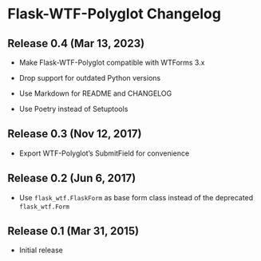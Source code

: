 Flask-WTF-Polyglot Changelog
============================

Release 0.4 (Mar 13, 2023)
--------------------------

  * Make Flask-WTF-Polyglot compatible with WTForms 3.x

  * Drop support for outdated Python versions

  * Use Markdown for README and CHANGELOG

  * Use Poetry instead of Setuptools


Release 0.3 (Nov 12, 2017)
--------------------------

  * Export WTF-Polyglot’s SubmitField for convenience


Release 0.2 (Jun 6, 2017)
-------------------------

  * Use `flask_wtf.FlaskForm` as base form class instead of the deprecated
    `flask_wtf.Form`


Release 0.1 (Mar 31, 2015)
--------------------------

  * Initial release
